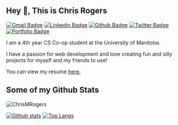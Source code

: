 ## Hey 👋, This is Chris Rogers
[![Gmail Badge](https://img.shields.io/badge/-chrisrogers98@icloud.com-c14438?style=flat&logo=Gmail&logoColor=white&link=mailto:chrisrogers98@icloud.com)](mailto:chrisrogers98@icloud.com) 
[![Linkedin Badge](https://img.shields.io/badge/-chrismrogers-0072b1?style=flat&logo=Linkedin&logoColor=white&link=https://www.linkedin.com/in/chrismrogers/)](https://www.linkedin.com/in/chrismrogers/) [![Github Badge](https://img.shields.io/badge/-ChrisMRogers-grey?style=flat&logo=github&logoColor=white&link=https://github.com/ChrisMRogers/)](https://www.github.com/ChrisMRogers/) [![Twitter Badge](https://img.shields.io/badge/-chris_mrogers-00acee?style=flat&logo=twitter&logoColor=white&link=https://twitter.com/chris_mrogers/)](https://www.twitter.com/chris_mrogers/) [![Portfolio Badge](https://img.shields.io/badge/portfolio-web-blue?style=flat&link=https://github.com/ChrisMRogers/)](https://github.com/ChrisMRogers/) <p align='left'>I am a 4th year CS Co-op student at the University of Manitoba.

I have a passion for web development and love creating fun and silly projects for myself and my friends to use!</p><p align='left'> You can view my resume <a href='www.chrisrogers.dev ' target=_blank><u>here</u>.</a></p>
## Some of my Github Stats
<p align=left> <img src=https://komarev.com/ghpvc/?username=ChrisMRogers alt=ChrisMRogers /> </p>

[![Github stats](https://github-readme-stats.vercel.app/api?username=ChrisMRogers&show_icons=true&include_all_commits=true)](https://github.com/ChrisMRogers/github-readme-stats)
[![Top Langs](https://github-readme-stats.vercel.app/api/top-langs/?username=ChrisMRogers&layout=compact)](https://github.com/ChrisMRogers/github-readme-stats)
